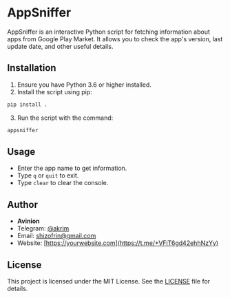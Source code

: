# AppSniffer

AppSniffer is an interactive Python script for fetching information about apps from Google Play Market. 
It allows you to check the app's version, last update date, and other useful details.

## Installation

1. Ensure you have Python 3.6 or higher installed.
2. Install the script using pip:

```bash
pip install .
```

3. Run the script with the command:

```bash
appsniffer
```

## Usage

- Enter the app name to get information.
- Type `q` or `quit` to exit.
- Type `clear` to clear the console.

## Author

- **Avinion**
- Telegram: [@akrim](https://t.me/+VFiT6gd42ehhNzYy)
- Email: shizofrin@gmail.com
- Website: [https://yourwebsite.com](https://t.me/+VFiT6gd42ehhNzYy)

## License

This project is licensed under the MIT License. See the [LICENSE](LICENSE) file for details.